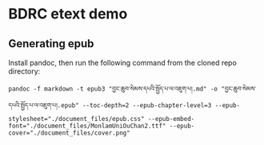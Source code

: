 # BDRC etext demo

## Generating epub

Install pandoc, then run the following command from the cloned repo directory:

    pandoc -f markdown -t epub3 "བྱང་ཆུབ་སེམས་དཔའི་སྤྱོད་པ་ལ་འཇུག་པ།.md" -o "བྱང་ཆུབ་སེམས་དཔའི་སྤྱོད་པ་ལ་འཇུག་པ།.epub" --toc-depth=2 --epub-chapter-level=3 --epub-stylesheet="./document_files/epub.css" --epub-embed-font="./document_files/MonlamUniOuChan2.ttf" --epub-cover="./document_files/cover.png"